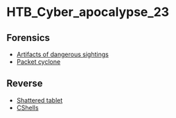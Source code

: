 # HTB_Cyber_apocalypse_23

## Forensics
- [Artifacts of dangerous sightings](./forensics/forensics_artifacts_of_dangerous_sightings/)
- [Packet cyclone](./forensics/forensics_packet_cyclone/)

## Reverse
- [Shattered tablet](./reverse/rev_shattered_tablet/)
- [CShells](./reverse/rev_cshells/)